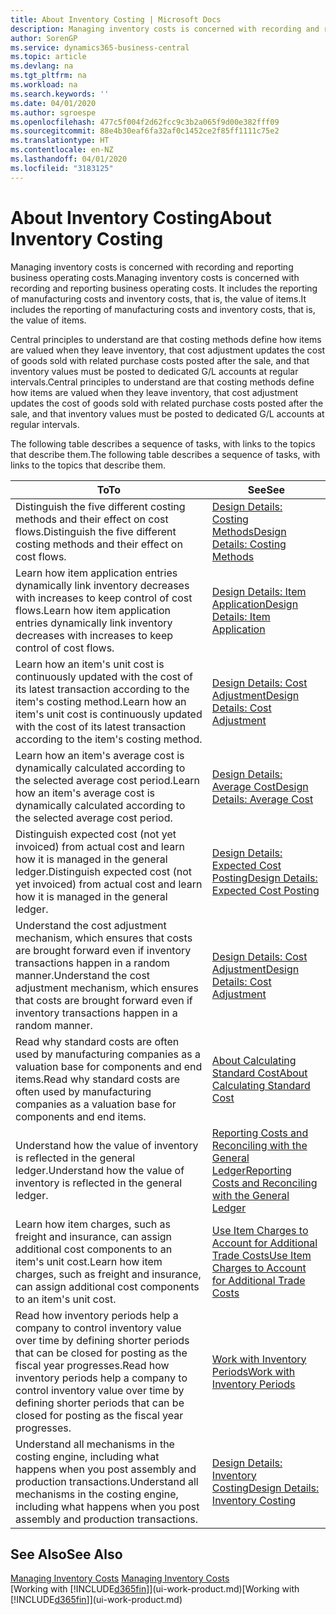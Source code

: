 ```yaml
---
title: About Inventory Costing | Microsoft Docs
description: Managing inventory costs is concerned with recording and reporting business operating costs. It includes the reporting of manufacturing costs and inventory costs, that is, the value of items.
author: SorenGP
ms.service: dynamics365-business-central
ms.topic: article
ms.devlang: na
ms.tgt_pltfrm: na
ms.workload: na
ms.search.keywords: ''
ms.date: 04/01/2020
ms.author: sgroespe
ms.openlocfilehash: 477c5f004f2d62fcc9c3b2a065f9d00e382fff09
ms.sourcegitcommit: 88e4b30eaf6fa32af0c1452ce2f85ff1111c75e2
ms.translationtype: HT
ms.contentlocale: en-NZ
ms.lasthandoff: 04/01/2020
ms.locfileid: "3183125"
---
```

# <a name="about-inventory-costing"></a><span data-ttu-id="9a254-104">About Inventory Costing</span><span class="sxs-lookup"><span data-stu-id="9a254-104">About Inventory Costing</span></span>
<span data-ttu-id="9a254-105">Managing inventory costs is concerned with recording and reporting business operating costs.</span><span class="sxs-lookup"><span data-stu-id="9a254-105">Managing inventory costs is concerned with recording and reporting business operating costs.</span></span> <span data-ttu-id="9a254-106">It includes the reporting of manufacturing costs and inventory costs, that is, the value of items.</span><span class="sxs-lookup"><span data-stu-id="9a254-106">It includes the reporting of manufacturing costs and inventory costs, that is, the value of items.</span></span>  

 <span data-ttu-id="9a254-107">Central principles to understand are that costing methods define how items are valued when they leave inventory, that cost adjustment updates the cost of goods sold with related purchase costs posted after the sale, and that inventory values must be posted to dedicated G/L accounts at regular intervals.</span><span class="sxs-lookup"><span data-stu-id="9a254-107">Central principles to understand are that costing methods define how items are valued when they leave inventory, that cost adjustment updates the cost of goods sold with related purchase costs posted after the sale, and that inventory values must be posted to dedicated G/L accounts at regular intervals.</span></span>  

 <span data-ttu-id="9a254-108">The following table describes a sequence of tasks, with links to the topics that describe them.</span><span class="sxs-lookup"><span data-stu-id="9a254-108">The following table describes a sequence of tasks, with links to the topics that describe them.</span></span>   

|<span data-ttu-id="9a254-109">**To**</span><span class="sxs-lookup"><span data-stu-id="9a254-109">**To**</span></span>|<span data-ttu-id="9a254-110">**See**</span><span class="sxs-lookup"><span data-stu-id="9a254-110">**See**</span></span>|  
|------------|-------------|  
|<span data-ttu-id="9a254-111">Distinguish the five different costing methods and their effect on cost flows.</span><span class="sxs-lookup"><span data-stu-id="9a254-111">Distinguish the five different costing methods and their effect on cost flows.</span></span>|[<span data-ttu-id="9a254-112">Design Details: Costing Methods</span><span class="sxs-lookup"><span data-stu-id="9a254-112">Design Details: Costing Methods</span></span>](design-details-costing-methods.md)|  
|<span data-ttu-id="9a254-113">Learn how item application entries dynamically link inventory decreases with increases to keep control of cost flows.</span><span class="sxs-lookup"><span data-stu-id="9a254-113">Learn how item application entries dynamically link inventory decreases with increases to keep control of cost flows.</span></span>|[<span data-ttu-id="9a254-114">Design Details: Item Application</span><span class="sxs-lookup"><span data-stu-id="9a254-114">Design Details: Item Application</span></span>](design-details-item-application.md)|  
|<span data-ttu-id="9a254-115">Learn how an item's unit cost is continuously updated with the cost of its latest transaction according to the item's costing method.</span><span class="sxs-lookup"><span data-stu-id="9a254-115">Learn how an item's unit cost is continuously updated with the cost of its latest transaction according to the item's costing method.</span></span>|[<span data-ttu-id="9a254-116">Design Details: Cost Adjustment</span><span class="sxs-lookup"><span data-stu-id="9a254-116">Design Details: Cost Adjustment</span></span>](design-details-cost-adjustment.md)|  
|<span data-ttu-id="9a254-117">Learn how an item's average cost is dynamically calculated according to the selected average cost period.</span><span class="sxs-lookup"><span data-stu-id="9a254-117">Learn how an item's average cost is dynamically calculated according to the selected average cost period.</span></span>|[<span data-ttu-id="9a254-118">Design Details: Average Cost</span><span class="sxs-lookup"><span data-stu-id="9a254-118">Design Details: Average Cost</span></span>](design-details-average-cost.md)|  
|<span data-ttu-id="9a254-119">Distinguish expected cost (not yet invoiced) from actual cost and learn how it is managed in the general ledger.</span><span class="sxs-lookup"><span data-stu-id="9a254-119">Distinguish expected cost (not yet invoiced) from actual cost and learn how it is managed in the general ledger.</span></span>|[<span data-ttu-id="9a254-120">Design Details: Expected Cost Posting</span><span class="sxs-lookup"><span data-stu-id="9a254-120">Design Details: Expected Cost Posting</span></span>](design-details-expected-cost-posting.md)|  
|<span data-ttu-id="9a254-121">Understand the cost adjustment mechanism, which ensures that costs are brought forward even if inventory transactions happen in a random manner.</span><span class="sxs-lookup"><span data-stu-id="9a254-121">Understand the cost adjustment mechanism, which ensures that costs are brought forward even if inventory transactions happen in a random manner.</span></span>|[<span data-ttu-id="9a254-122">Design Details: Cost Adjustment</span><span class="sxs-lookup"><span data-stu-id="9a254-122">Design Details: Cost Adjustment</span></span>](design-details-cost-adjustment.md)|  
|<span data-ttu-id="9a254-123">Read why standard costs are often used by manufacturing companies as a valuation base for components and end items.</span><span class="sxs-lookup"><span data-stu-id="9a254-123">Read why standard costs are often used by manufacturing companies as a valuation base for components and end items.</span></span>|[<span data-ttu-id="9a254-124">About Calculating Standard Cost</span><span class="sxs-lookup"><span data-stu-id="9a254-124">About Calculating Standard Cost</span></span>](finance-about-calculating-standard-cost.md)|  
|<span data-ttu-id="9a254-125">Understand how the value of inventory is reflected in the general ledger.</span><span class="sxs-lookup"><span data-stu-id="9a254-125">Understand how the value of inventory is reflected in the general ledger.</span></span>|[<span data-ttu-id="9a254-126">Reporting Costs and Reconciling with the General Ledger</span><span class="sxs-lookup"><span data-stu-id="9a254-126">Reporting Costs and Reconciling with the General Ledger</span></span>](finance-report-costs-and-reconcile-with-the-general-ledger.md)|  
|<span data-ttu-id="9a254-127">Learn how item charges, such as freight and insurance, can assign additional cost components to an item's unit cost.</span><span class="sxs-lookup"><span data-stu-id="9a254-127">Learn how item charges, such as freight and insurance, can assign additional cost components to an item's unit cost.</span></span>|[<span data-ttu-id="9a254-128">Use Item Charges to Account for Additional Trade Costs</span><span class="sxs-lookup"><span data-stu-id="9a254-128">Use Item Charges to Account for Additional Trade Costs</span></span>](payables-how-assign-item-charges.md)|  
|<span data-ttu-id="9a254-129">Read how inventory periods help a company to control inventory value over time by defining shorter periods that can be closed for posting as the fiscal year progresses.</span><span class="sxs-lookup"><span data-stu-id="9a254-129">Read how inventory periods help a company to control inventory value over time by defining shorter periods that can be closed for posting as the fiscal year progresses.</span></span>|[<span data-ttu-id="9a254-130">Work with Inventory Periods</span><span class="sxs-lookup"><span data-stu-id="9a254-130">Work with Inventory Periods</span></span>](finance-how-to-work-with-inventory-periods.md)|  
|<span data-ttu-id="9a254-131">Understand all mechanisms in the costing engine, including what happens when you post assembly and production transactions.</span><span class="sxs-lookup"><span data-stu-id="9a254-131">Understand all mechanisms in the costing engine, including what happens when you post assembly and production transactions.</span></span>|[<span data-ttu-id="9a254-132">Design Details: Inventory Costing</span><span class="sxs-lookup"><span data-stu-id="9a254-132">Design Details: Inventory Costing</span></span>](design-details-inventory-costing.md)|  

## <a name="see-also"></a><span data-ttu-id="9a254-133">See Also</span><span class="sxs-lookup"><span data-stu-id="9a254-133">See Also</span></span>
<span data-ttu-id="9a254-134">[Managing Inventory Costs](finance-manage-inventory-costs.md)  </span><span class="sxs-lookup"><span data-stu-id="9a254-134">[Managing Inventory Costs](finance-manage-inventory-costs.md)  </span></span>  
<span data-ttu-id="9a254-135">[Working with [!INCLUDE[d365fin](includes/d365fin_md.md)]](ui-work-product.md)</span><span class="sxs-lookup"><span data-stu-id="9a254-135">[Working with [!INCLUDE[d365fin](includes/d365fin_md.md)]](ui-work-product.md)</span></span>
